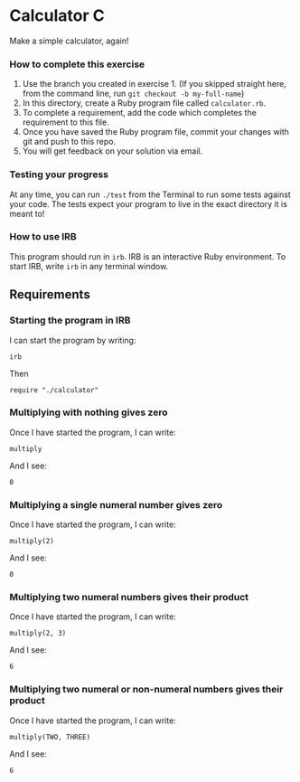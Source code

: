 # Calculator C

Make a simple calculator, again!

### How to complete this exercise

1. Use the branch you created in exercise 1. (If you skipped straight here, from the command line, run `git checkout -b my-full-name`)
2. In this directory, create a Ruby program file called `calculator.rb`.
3. To complete a requirement, add the code which completes the requirement to this file.
3. Once you have saved the Ruby program file, commit your changes with git and push to this repo.
4. You will get feedback on your solution via email.

### Testing your progress

At any time, you can run `./test` from the Terminal to run some tests against your code. The tests expect your program to live in the exact directory it is meant to!

### How to use IRB

This program should run in `irb`. IRB is an interactive Ruby environment. To start IRB, write `irb` in any terminal window.

## Requirements

### Starting the program in IRB

I can start the program by writing:

`irb`

Then 

`require "./calculator"`

### Multiplying with nothing gives zero

Once I have started the program, I can write:

```
multiply
```

And I see:

```
0
```

### Multiplying a single numeral number gives zero

Once I have started the program, I can write:

```
multiply(2)
```

And I see:

```
0
```

### Multiplying two numeral numbers gives their product

Once I have started the program, I can write:

```
multiply(2, 3)
```

And I see:

```
6
```

### Multiplying two numeral or non-numeral numbers gives their product

Once I have started the program, I can write:

```
multiply(TWO, THREE)
```

And I see: 

```
6
```
